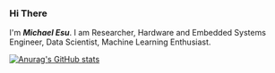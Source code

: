 ### Hi There
I'm **_Michael Esu_**.
I am Researcher, Hardware and Embedded Systems Engineer, Data Scientist, Machine Learning Enthusiast.

[![Anurag's GitHub stats](https://github-readme-stats.vercel.app/api?username=Unkle-G)](https://github.com/anuraghazra/github-readme-stats)
